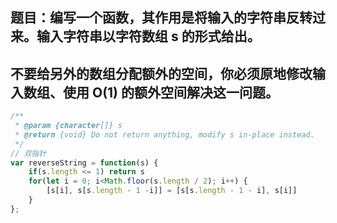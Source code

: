 ## 题目：编写一个函数，其作用是将输入的字符串反转过来。输入字符串以字符数组 s 的形式给出。
## 不要给另外的数组分配额外的空间，你必须原地修改输入数组、使用 O(1) 的额外空间解决这一问题。

```js
/**
 * @param {character[]} s
 * @return {void} Do not return anything, modify s in-place instead.
 */
// 双指针
var reverseString = function(s) {
    if(s.length <= 1) return s
    for(let i = 0; i<Math.floor(s.length / 2); i++) {
        [s[i], s[s.length - 1 -i]] = [s[s.length - 1 - i], s[i]]
    }
};
```
